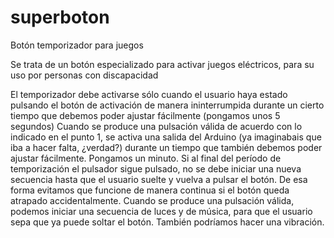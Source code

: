 # superboton
Botón temporizador para juegos

Se trata de un botón especializado para activar juegos eléctricos, para su uso por personas con discapacidad


El temporizador debe activarse sólo cuando el usuario haya estado pulsando el botón de activación de manera ininterrumpida durante un cierto tiempo que debemos poder ajustar fácilmente (pongamos unos 5 segundos)
Cuando se produce una pulsación válida de acuerdo con lo indicado en el punto 1, se activa una salida del Arduino (ya imaginabais que iba a hacer falta, ¿verdad?) durante un tiempo que también debemos poder ajustar fácilmente. Pongamos un minuto.
Si al final del período de temporización el pulsador sigue pulsado, no se debe iniciar una nueva secuencia hasta que el usuario suelte y vuelva a pulsar el botón. De esa forma evitamos que funcione de manera continua si el botón queda atrapado accidentalmente.
Cuando se produce una pulsación válida, podemos iniciar una secuencia de luces y de música, para que el usuario sepa que ya puede soltar el botón. También podríamos hacer una vibración.